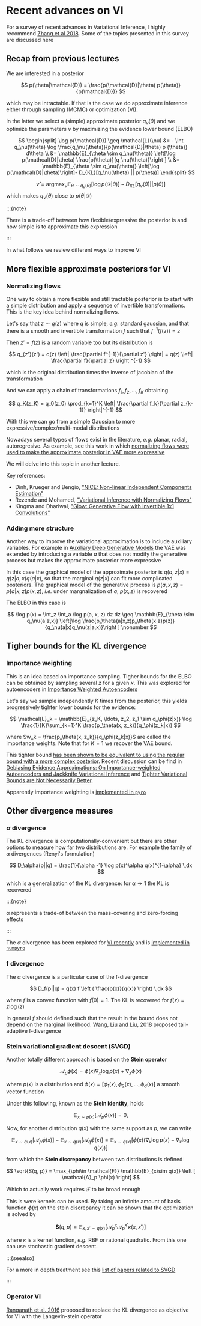 # Recent advances on VI

For a survey of recent advances in Variational Inference, I highly recommend [Zhang et al 2018](https://arxiv.org/pdf/1711.05597.pdf). Some of the topics presented in this survey are discussed here

## Recap from previous lectures

We are interested in a posterior 

$$
p(\theta|\mathcal{D}) = \frac{p(\mathcal{D}|\theta) p(\theta)}{p(\mathcal{D})}
$$

which may be intractable. If that is the case we do approximate inference either through sampling (MCMC) or optimization (VI). 

In the latter we select a (simple) approximate posterior $q_\nu(\theta)$ and we optimize the parameters $\nu$ by maximizing the evidence lower bound (ELBO)

$$
\begin{split}
\log p(\mathcal{D}) \geq  \mathcal{L}(\nu) &= - \int q_\nu(\theta) \log \frac{q_\nu(\theta)}{p(\mathcal{D}|\theta) p (\theta)} d\theta  \\
&= \mathbb{E}_{\theta \sim q_\nu(\theta)} \left[\log p(\mathcal{D}|\theta) \frac{p(\theta)}{q_\nu(\theta)}\right ]   \\
&= \mathbb{E}_{\theta \sim q_\nu(\theta)} \left[\log p(\mathcal{D}|\theta)\right]- D_{KL}[q_\nu(\theta) || p(\theta)]   
\end{split}
$$

$$
\hat \nu = \text{arg}\max_\nu \mathbb{E}_{\theta \sim q_\nu(\theta)} \left[\log p(\mathcal{D}|\theta)\right]- D_{KL}[q_\nu(\theta) || p(\theta)] 
$$
which makes $q_\nu(\theta)$ close to $p(\theta|\mathcal{D})$

:::{note}

There is a trade-off between how flexible/expressive the posterior is and how simple is to approximate this expression

:::

In what follows we review different ways to improve VI

## More flexible approximate posteriors for VI


### Normalizing flows

One way to obtain a more flexible and still tractable posterior is to start with a simple distribution and apply a sequence of invertible transformations. This is the key idea behind normalizing flows. 

Let's say that $z\sim q(z)$ where $q$ is simple, *e.g.* standard gaussian, and that there is a smooth and invertible transformation $f$ such that $f^{-1}(f(z)) = z$

Then $z' = f(z)$ is a random variable too but its distribution is

$$
q_{z'}(z') = q(z) \left| \frac{\partial f^{-1}}{\partial z'} \right| = q(z) \left| \frac{\partial f}{\partial z} \right|^{-1}
$$

which is the original distribution times the inverse of jacobian of the transformation

And we can apply a chain of transformations $f_1, f_2, \ldots, f_K$ obtaining

$$
q_K(z_K) = q_0(z_0) \prod_{k=1}^K \left| \frac{\partial f_k}{\partial z_{k-1}} \right|^{-1}
$$

With this we can go from a simple Gaussian to more expressive/complex/multi-modal distributions 

Nowadays several types of flows exist in the literature, *e.g.* planar, radial, autoregresive. As example, see this work in which [normalizing flows were used to make the approximate posterior in VAE more expressive](https://arxiv.org/abs/1809.05861)

We will delve into this topic in another lecture. 

Key references:

- Dinh, Krueger and Bengio, ["NICE: Non-linear Independent Components Estimation"](https://arxiv.org/abs/1410.8516)
- Rezende and Mohamed, ["Variational Inference with Normalizing Flows"](https://arxiv.org/abs/1505.05770) 
- Kingma and Dhariwal, ["Glow: Generative Flow with Invertible 1x1 Convolutions"](https://arxiv.org/abs/1807.03039)


### Adding more structure

Another way to improve the variational approximation is to include auxiliary variables. For example in [Auxiliary Deep Generative Models](https://arxiv.org/abs/1602.05473) the VAE was extended by introducing a variable $a$ that does not modify the generative process but makes the approximate posterior more expressive

In this case the graphical model of the approximate posterior is $q(a, z |x) = q(z|a,x)q(a|x)$, so that the marginal $q(z|x)$ can fit more complicated posteriors. The graphical model of the generative process is $p(a,x,z) = p(a|x,z)p(x,z)$, *i.e.* under margnalization of $a$, $p(x,z)$ is recovered

The ELBO in this case is 

$$
\log p(x) = \int_z \int_a \log p(a, x, z) dz dz \geq \mathbb{E}_{\theta \sim q_\nu(a|z,x)} \left[\log \frac{p_\theta(a|x,z)p_\theta(x|z)p(z)}{q_\nu(a|x)q_\nu(z|a,x)}\right ]  \nonumber
$$



## Tigher bounds for the KL divergence

### Importance weighting

This is an idea based on importance sampling. Tigher bounds for the ELBO can be obtained by sampling several $z$ for a given $x$. This was explored for autoencoders in [Importance Weighted Autoencoders](https://arxiv.org/abs/1509.00519)

Let's say we sample independently $K$ times from the posterior, this yields progressively tighter lower bounds for the evidence:

$$
\mathcal{L}_k = \mathbb{E}_{z_K, \ldots, z_2, z_1 \sim q_\phi(z|x)} \log \frac{1}{K}\sum_{k=1}^K \frac{p_\theta(x, z_k)}{q_\phi(z_k|x)}
$$

where $w_k = \frac{p_\theta(x, z_k)}{q_\phi(z_k|x)}$ are called the importance weights. Note that for $K=1$ we recover the VAE bound.

This tighter bound [has been shown to be equivalent to using the regular bound with a more complex posterior](https://arxiv.org/pdf/1808.09034.pdf). Recent discussion can be find in [Debiasing Evidence Approximations: On Importance-weighted Autoencoders and Jackknife Variational Inference](https://openreview.net/forum?id=HyZoi-WRb) and [Tighter Variational Bounds are Not Necessarily Better](https://arxiv.org/abs/1802.04537). 

Apparently importance weighting is [implemented in `pyro`](http://docs.pyro.ai/en/stable/inference_algos.html#module-pyro.infer.importance)



## Other divergence measures



### $\alpha$ divergence 

The KL divergence is computationally-convenient but there are other options to measure how far two distributions are. For example the family of $\alpha$ divergences (Renyi's formulation)

$$
D_\alpha(p||q) = \frac{1}{\alpha -1} \log p(x)^\alpha q(x)^{1-\alpha} \,dx
$$

which is a generalization of the KL divergence: for $\alpha \to 1$ the KL is recovered

:::{note}

$\alpha$ represents a trade-of between the mass-covering and zero-forcing effects

:::

The $\alpha$ divergence has been explored for [VI recently](https://arxiv.org/pdf/1511.03243.pdf) and is [implemented in `numpyro`](https://num.pyro.ai/en/latest/svi.html#numpyro.infer.elbo.RenyiELBO)

### f divergence

The $\alpha$ divergence is a particular case of the f-divergence

$$
D_f(p||q) =  q(x) f \left ( \frac{p(x)}{q(x)} \right) \,dx
$$

where $f$ is a convex function with $f(0) = 1$. The KL is recovered for $f(z) = z \log(z)$

In general $f$ should defined such that the result in the bound does not depend on the marginal likelihood. [Wang, Liu and Liu, 2018](https://papers.nips.cc/paper/7816-variational-inference-with-tail-adaptive-f-divergence.pdf) proposed tail-adaptive f-divergence 



### Stein variational gradient descent (SVGD)

Another totally different approach is based on the **Stein operator**

$$
\mathcal{A}_p \phi(x) = \phi(x) \nabla_x \log p(x)  + \nabla_x \phi(x)
$$

where $p(x)$ is a distribution and $\phi(x) = [\phi_1(x), \phi_2(x), \ldots, \phi_d(x)]$ a smooth vector function

Under this following, known as the **Stein identity**, holds

$$
\mathbb{E}_{x\sim p(x)} \left [  \mathcal{A}_p \phi(x)  \right] = 0,
$$


Now, for another distribution $q(x)$ with the same support as $p$, we can write 

$$
\mathbb{E}_{x\sim q(x)} \left [ \mathcal{A}_p \phi(x) \right] - \mathbb{E}_{x\sim q(x)} \left [ \mathcal{A}_q \phi(x) \right]= \mathbb{E}_{x\sim q(x)} \left [ \phi(x) ( \nabla_x \log p(x) - \nabla_x \log q(x)) \right]
$$ 

from which the **Stein discrepancy** between two distributions is defined

$$
\sqrt{S(q, p)} = \max_{\phi\in \mathcal{F}} \mathbb{E}_{x\sim q(x)} \left [ \mathcal{A}_p \phi(x) \right]
$$

Which to actually work requires $\mathcal{F}$ to be broad enough

This is were kernels can be used. By taking an infinite amount of basis function $\phi(x)$ on the stein discrepancy it can be shown that the optimization is solved by

$$
\textbf{S}(q, p) = \mathbb{E}_{x, x' \sim q(x)} \left [ \mathcal{A}_p^x \mathcal{A}_p^{x'} \kappa(x, x')\right]
$$

where $\kappa$ is a kernel function, *e.g.* RBF or rational quadratic. From this one can use stochastic gradient descent. 

:::{seealso}

For a more in depth treatment see this [list of papers related to SVGD](https://www.cs.dartmouth.edu/~qliu/stein.html)

:::

### Operator VI

[Ranganath et al. 2016](https://arxiv.org/abs/1610.09033) proposed to replace the KL divergence as objective for VI with the Langevin-stein operator 

